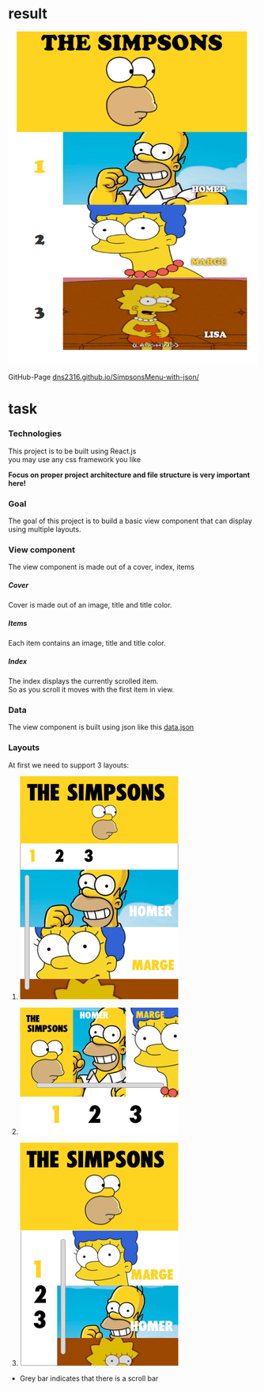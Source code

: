 # result

![screen](screen.PNG)

GitHub-Page [dns2316.github.io/SimpsonsMenu-with-json/](https://dns2316.github.io/SimpsonsMenu-with-json)

# task

### Technologies

This project is to be built using React.js  
you may use any css framework you like

**Focus on proper project architecture and file structure is very important here!**

### Goal
The goal of this project is to build a basic view component that can display using multiple layouts.

### View component

The view component is made out of a cover, index, items

##### Cover

Cover is made out of an image, title and title color.

##### Items
Each item contains an image, title and title color.

##### Index

The index displays the currently scrolled item.  
So as you scroll it moves with the first item in view.


### Data

The view component is built using json like this [data.json](src/data.json)

### Layouts
At first we need to support 3 layouts:

1. ![layout_1](layout_1.png)

2. ![layout_2](layout_2.png)

3. ![layout_3](layout_3.png)

  * Grey bar indicates that there is a scroll bar
